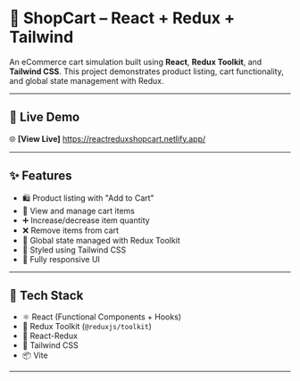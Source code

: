 # 🛒 ShopCart – React + Redux + Tailwind

An eCommerce cart simulation built using **React**, **Redux Toolkit**, and **Tailwind CSS**. 
This project demonstrates product listing, cart functionality, and global state management with Redux.

---

## 🔗 Live Demo

🌐 **[View Live]**   https://reactreduxshopcart.netlify.app/

---

## ✨ Features

- 🛍️ Product listing with "Add to Cart"
- 🧺 View and manage cart items
- ➕ Increase/decrease item quantity
- ❌ Remove items from cart
- 🧠 Global state managed with Redux Toolkit
- 💅 Styled using Tailwind CSS
- 📱 Fully responsive UI

---

## 🧱 Tech Stack

- ⚛️ React (Functional Components + Hooks)
- 🧩 Redux Toolkit (`@reduxjs/toolkit`)
- 🎯 React-Redux
- 🎨 Tailwind CSS
- 📦 Vite 

---
